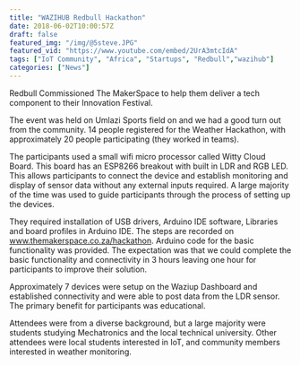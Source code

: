 ```yaml
---
title: "WAZIHUB Redbull Hackathon"
date: 2018-06-02T10:00:57Z
draft: false
featured_img: "/img/@5steve.JPG"
featured_vid: "https://www.youtube.com/embed/2UrA3mtcIdA"
tags: ["IoT Community", "Africa", "Startups", "Redbull","wazihub"]
categories: ["News"]
---
```


Redbull Commissioned The MakerSpace to help them deliver a tech component to their Innovation Festival. 

<!--more-->
The event was held on Umlazi Sports field on and we had a good turn out from the community. 14 people registered for the Weather Hackathon, with approximately 20 people participating (they worked in teams).

The participants used a small wifi micro processor called Witty Cloud Board. This board has an ESP8266 breakout with built in LDR and RGB LED. This allows participants to connect the device and establish monitoring and display of sensor data without any external inputs required. A large majority of the time was used to guide participants through the process of setting up the devices. 

They required installation of USB drivers, Arduino IDE software, Libraries and board profiles in Arduino IDE. The steps are recorded on www.themakerspace.co.za/hackathon. Arduino code for the basic functionality was provided. The expectation was that we could complete the basic functionality and connectivity in 3 hours leaving one hour for participants to improve their solution. 

Approximately 7 devices were setup on the Waziup Dashboard and established connectivity and were able to post data from the LDR sensor. The primary benefit for participants was educational.

Attendees were from a diverse background, but a large majority were students studying Mechatronics and the local technical university. Other attendees were local students interested in IoT, and community members interested in weather monitoring.